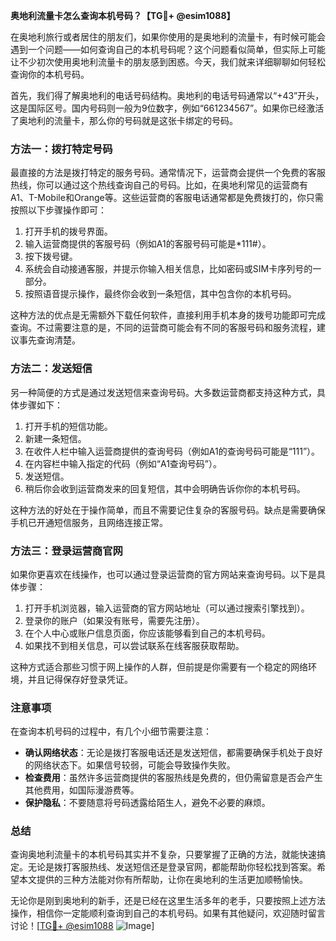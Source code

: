 **奥地利流量卡怎么查询本机号码？【TG💪+ @esim1088】**

在奥地利旅行或者居住的朋友们，如果你使用的是奥地利的流量卡，有时候可能会遇到一个问题——如何查询自己的本机号码呢？这个问题看似简单，但实际上可能让不少初次使用奥地利流量卡的朋友感到困惑。今天，我们就来详细聊聊如何轻松查询你的本机号码。

首先，我们得了解奥地利的电话号码结构。奥地利的电话号码通常以“+43”开头，这是国际区号。国内号码则一般为9位数字，例如“661234567”。如果你已经激活了奥地利的流量卡，那么你的号码就是这张卡绑定的号码。

### **方法一：拨打特定号码**
最直接的方法是拨打特定的服务号码。通常情况下，运营商会提供一个免费的客服热线，你可以通过这个热线查询自己的号码。比如，在奥地利常见的运营商有A1、T-Mobile和Orange等。这些运营商的客服电话通常都是免费拨打的，你只需按照以下步骤操作即可：

1. 打开手机的拨号界面。
2. 输入运营商提供的客服号码（例如A1的客服号码可能是*111#）。
3. 按下拨号键。
4. 系统会自动接通客服，并提示你输入相关信息，比如密码或SIM卡序列号的一部分。
5. 按照语音提示操作，最终你会收到一条短信，其中包含你的本机号码。

这种方法的优点是无需额外下载任何软件，直接利用手机本身的拨号功能即可完成查询。不过需要注意的是，不同的运营商可能会有不同的客服号码和服务流程，建议事先查询清楚。

### **方法二：发送短信**
另一种简便的方式是通过发送短信来查询号码。大多数运营商都支持这种方式，具体步骤如下：

1. 打开手机的短信功能。
2. 新建一条短信。
3. 在收件人栏中输入运营商提供的查询号码（例如A1的查询号码可能是“111”）。
4. 在内容栏中输入指定的代码（例如“A1查询号码”）。
5. 发送短信。
6. 稍后你会收到运营商发来的回复短信，其中会明确告诉你你的本机号码。

这种方法的好处在于操作简单，而且不需要记住复杂的客服号码。缺点是需要确保手机已开通短信服务，且网络连接正常。

### **方法三：登录运营商官网**
如果你更喜欢在线操作，也可以通过登录运营商的官方网站来查询号码。以下是具体步骤：

1. 打开手机浏览器，输入运营商的官方网站地址（可以通过搜索引擎找到）。
2. 登录你的账户（如果没有账号，需要先注册）。
3. 在个人中心或账户信息页面，你应该能够看到自己的本机号码。
4. 如果找不到相关信息，可以尝试联系在线客服获取帮助。

这种方式适合那些习惯于网上操作的人群，但前提是你需要有一个稳定的网络环境，并且记得保存好登录凭证。

### **注意事项**
在查询本机号码的过程中，有几个小细节需要注意：

- **确认网络状态**：无论是拨打客服电话还是发送短信，都需要确保手机处于良好的网络状态下。如果信号较弱，可能会导致操作失败。
- **检查费用**：虽然许多运营商提供的客服热线是免费的，但仍需留意是否会产生其他费用，如国际漫游费等。
- **保护隐私**：不要随意将号码透露给陌生人，避免不必要的麻烦。

### **总结**
查询奥地利流量卡的本机号码其实并不复杂，只要掌握了正确的方法，就能快速搞定。无论是拨打客服热线、发送短信还是登录官网，都能帮助你轻松找到答案。希望本文提供的三种方法能对你有所帮助，让你在奥地利的生活更加顺畅愉快。

无论你是刚到奥地利的新手，还是已经在这里生活多年的老手，只要按照上述方法操作，相信你一定能顺利查询到自己的本机号码。如果有其他疑问，欢迎随时留言讨论！[[TG💪+ @esim1088](https://t.me/s/esim1088) ![Image](https://i.postimg.cc/4NQfJmqS/Snipaste-2025-05-13-00-14-12.png)]